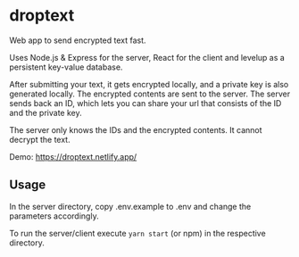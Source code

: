 # droptext

Web app to send encrypted text fast.

Uses Node.js & Express for the server, React for the client and levelup as a persistent key-value database.

After submitting your text, it gets encrypted locally, and a private key is also generated locally. The encrypted contents are sent to the server. The server sends back an ID, which lets you can share your url that consists of the ID and the private key.

The server only knows the IDs and the encrypted contents. It cannot decrypt the text.

Demo: https://droptext.netlify.app/

## Usage

In the server directory, copy .env.example to .env and change the parameters accordingly.

To run the server/client execute `yarn start` (or npm) in the respective directory.
